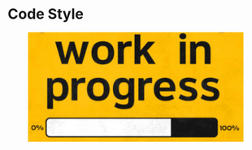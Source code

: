 # Code Style

<figure><img src="../.gitbook/assets/image (249).png" alt=""><figcaption></figcaption></figure>
